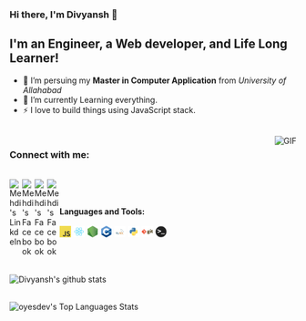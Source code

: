 ### Hi there, I'm Divyansh 👋
## I'm an Engineer, a Web developer, and Life Long Learner!

- 🔭 I’m persuing my **Master in Computer Application** from  *University of Allahabad*
- 🌱 I’m currently Learning everything.
- ⚡ I love to build things using JavaScript stack.

<br />

<img align="right" alt="GIF" src="https://i.pinimg.com/originals/e4/26/70/e426702edf874b181aced1e2fa5c6cde.gif" />

### Connect with me:
<br />
<a href="https://www.linkedin.com/in/divyansh-srivastava-49a995192/">
  <img align="left" alt="Mehdi's LinkdeIn" width="22px" src="https://cdn.jsdelivr.net/npm/simple-icons@v3/icons/linkedin.svg" />
</a>

<a href="https://www.quora.com/profile/Devyansh-Srivastava-2">
  <img align="left" alt="Mehdi's Facebook" width="22px" src="https://cdn.jsdelivr.net/npm/simple-icons@v3/icons/quora.svg" />
</a>

<a href="https://twitter.com/devjs001">
  <img align="left" alt="Mehdi's Facebook" width="22px" src="https://cdn.jsdelivr.net/npm/simple-icons@v3/icons/twitter.svg" />
</a>

<a href="divyanshsrivastava20@gmail.com">
  <img align="left" alt="Mehdi's Facebook" width="22px" src="https://cdn.jsdelivr.net/npm/simple-icons@v3/icons/gmail.svg" />
</a>

<br />
<br />

**Languages and Tools:**  
<br />
<code><img height="20" src="https://raw.githubusercontent.com/github/explore/80688e429a7d4ef2fca1e82350fe8e3517d3494d/topics/javascript/javascript.png"></code>
<code><img height="20" src="https://raw.githubusercontent.com/github/explore/80688e429a7d4ef2fca1e82350fe8e3517d3494d/topics/react/react.png"></code>
<code><img height="20" src="https://raw.githubusercontent.com/github/explore/80688e429a7d4ef2fca1e82350fe8e3517d3494d/topics/nodejs/nodejs.png"></code>
<code><img height="20" src="https://raw.githubusercontent.com/github/explore/80688e429a7d4ef2fca1e82350fe8e3517d3494d/topics/cpp/cpp.png"></code>
<code><img height="20" src="https://raw.githubusercontent.com/github/explore/80688e429a7d4ef2fca1e82350fe8e3517d3494d/topics/mysql/mysql.png"></code>
<code><img height="20" src="https://raw.githubusercontent.com/github/explore/80688e429a7d4ef2fca1e82350fe8e3517d3494d/topics/python/python.png"></code>
<code><img height="20" src="https://raw.githubusercontent.com/github/explore/80688e429a7d4ef2fca1e82350fe8e3517d3494d/topics/git/git.png"></code>
<code><img height="20" src="https://raw.githubusercontent.com/github/explore/80688e429a7d4ef2fca1e82350fe8e3517d3494d/topics/terminal/terminal.png"></code>

<br />
<br />

![Divyansh's github stats](https://github-readme-stats.vercel.app/api?username=oyesdev&show_icons=true&hide_border=true)

<br />

<img alt="oyesdev's Top Languages Stats" src="https://github-readme-stats.vercel.app/api/top-langs/?username=oyesdev&hide=smalltalk&theme=buefy&layout=compact&hide_border=true" width="500"/>
